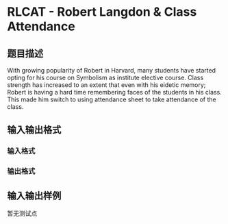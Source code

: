 # RLCAT - Robert Langdon &amp; Class Attendance

## 题目描述

With growing popularity of Robert in Harvard, many students have started opting for his course on Symbolism as institute elective course. Class strength has increased to an extent that even with his eidetic memory; Robert is having a hard time remembering faces of the students in his class. This made him switch to using attendance sheet to take attendance of the class.

## 输入输出格式

### 输入格式

### 输出格式

## 输入输出样例

暂无测试点

